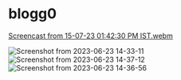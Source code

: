 # blogg0

[Screencast from 15-07-23 01:42:30 PM IST.webm](https://github.com/AFZL210/blogg0/assets/79896602/1ca7939a-1300-4c0a-8e76-abb2b0f4c3d4)


![Screenshot from 2023-06-23 14-33-11](https://github.com/AFZL210/blogg0/assets/79896602/cc168fde-6fbe-4543-a8f4-a6adab30fe0e)
![Screenshot from 2023-06-23 14-37-12](https://github.com/AFZL210/blogg0/assets/79896602/c28509ca-2573-4dad-8f77-82b1090ba6a2)
![Screenshot from 2023-06-23 14-36-56](https://github.com/AFZL210/blogg0/assets/79896602/37fdb149-349c-4691-83e1-ba823ac12a92)
